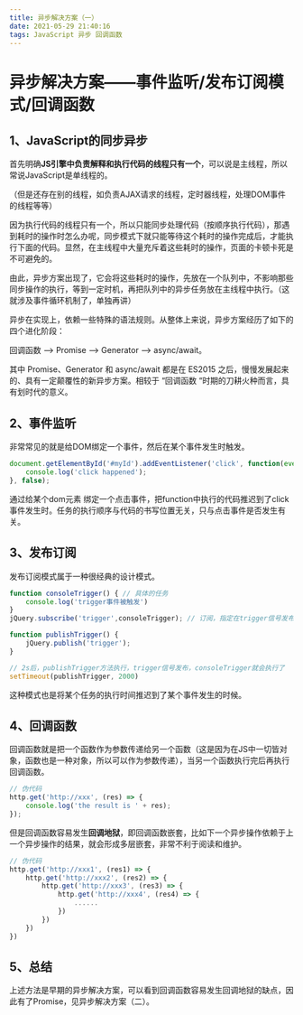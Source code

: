 ```yaml
---
title: 异步解决方案（一）
date: 2021-05-29 21:40:16
tags: JavaScript 异步 回调函数
---
```


# 异步解决方案——事件监听/发布订阅模式/回调函数

## 1、JavaScript的同步异步

首先明确**JS引擎中负责解释和执行代码的线程只有一个**，可以说是主线程，所以常说JavaScript是单线程的。

（但是还存在别的线程，如负责AJAX请求的线程，定时器线程，处理DOM事件的线程等等）

因为执行代码的线程只有一个，所以只能同步处理代码（按顺序执行代码），那遇到耗时的操作时怎么办呢，同步模式下就只能等待这个耗时的操作完成后，才能执行下面的代码。显然，在主线程中大量充斥着这些耗时的操作，页面的卡顿卡死是不可避免的。

由此，异步方案出现了，它会将这些耗时的操作，先放在一个队列中，不影响那些同步操作的执行，等到一定时机，再把队列中的异步任务放在主线程中执行。（这就涉及事件循环机制了，单独再讲）

异步在实现上，依赖一些特殊的语法规则。从整体上来说，异步方案经历了如下的四个进化阶段：

回调函数 —> Promise —> Generator —> async/await。

其中 Promise、Generator 和 async/await 都是在 ES2015 之后，慢慢发展起来的、具有一定颠覆性的新异步方案。相较于 “回调函数 “时期的刀耕火种而言，具有划时代的意义。



## 2、事件监听

非常常见的就是给DOM绑定一个事件，然后在某个事件发生时触发。

```javascript
document.getElementById('#myId').addEventListener('click', function(event){
    console.log('click happened');
}, false);
```

通过给某个dom元素 绑定一个点击事件，把function中执行的代码推迟到了click事件发生时。任务的执行顺序与代码的书写位置无关，只与点击事件是否发生有关。



## 3、发布订阅

发布订阅模式属于一种很经典的设计模式。

```javascript
function consoleTrigger() { // 具体的任务
    console.log('trigger事件被触发')
}
jQuery.subscribe('trigger',consoleTrigger); // 订阅，指定在trigger信号发布时执行consoleTrigger

function publishTrigger() {
    jQuery.publish('trigger');
}

// 2s后，publishTrigger方法执行，trigger信号发布，consoleTrigger就会执行了
setTimeout(publishTrigger, 2000)
```

这种模式也是将某个任务的执行时间推迟到了某个事件发生的时候。



## 4、回调函数

回调函数就是把一个函数作为参数传递给另一个函数（这是因为在JS中一切皆对象，函数也是一种对象，所以可以作为参数传递），当另一个函数执行完后再执行回调函数。

```javascript
// 伪代码
http.get('http://xxx', (res) => {
    console.log('the result is ' + res);
});
```

但是回调函数容易发生**回调地狱**，即回调函数嵌套，比如下一个异步操作依赖于上一个异步操作的结果，就会形成多层嵌套，非常不利于阅读和维护。

```javascript
// 伪代码
http.get('http://xxx1', (res1) => {
    http.get('http://xxx2', (res2) => {
        http.get('http://xxx3', (res3) => {
            http.get('http://xxx4', (res4) => {
                ......
            })
        })
    })
})
```



## 5、总结

上述方法是早期的异步解决方案，可以看到回调函数容易发生回调地狱的缺点，因此有了Promise，见异步解决方案（二）。